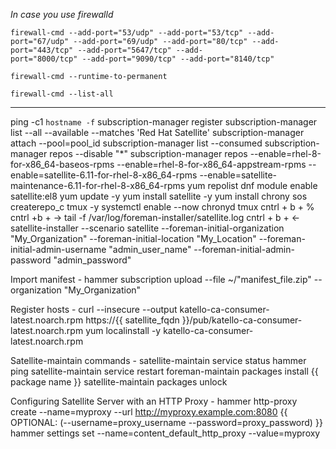 *In case you use firewalld*
```
firewall-cmd --add-port="53/udp" --add-port="53/tcp" --add-port="67/udp" --add-port="69/udp" --add-port="80/tcp" --add-port="443/tcp" --add-port="5647/tcp" --add-
port="8000/tcp" --add-port="9090/tcp" --add-port="8140/tcp"
```
```
firewall-cmd --runtime-to-permanent
```
```
firewall-cmd --list-all
```
---

ping -c1 `hostname -f`
subscription-manager register
subscription-manager list --all --available --matches 'Red Hat Satellite'
subscription-manager attach --pool=pool_id
subscription-manager list --consumed
subscription-manager repos --disable "*"
subscription-manager repos --enable=rhel-8-for-x86_64-baseos-rpms --enable=rhel-8-for-x86_64-appstream-rpms --enable=satellite-6.11-for-rhel-8-x86_64-rpms --enable=satellite-maintenance-6.11-for-rhel-8-x86_64-rpms
yum repolist
dnf module enable satellite:el8
yum update -y
yum install satellite -y 
yum install chrony sos createrepo_c tmux -y
systemctl enable --now chronyd
tmux
cntrl + b + %
cntrl +b + ->
tail -f /var/log/foreman-installer/satellite.log
cntrl + b + <-
satellite-installer --scenario satellite --foreman-initial-organization "My_Organization" --foreman-initial-location "My_Location" --foreman-initial-admin-username "admin_user_name" --foreman-initial-admin-password "admin_password"

Import manifest -
hammer subscription upload --file ~/"manifest_file.zip" --organization "My_Organization"

Register hosts -
curl --insecure --output katello-ca-consumer-latest.noarch.rpm https://{{ satellite_fqdn }}/pub/katello-ca-consumer-latest.noarch.rpm
yum localinstall -y katello-ca-consumer-latest.noarch.rpm

Satellite-maintain commands - 
satellite-maintain service status
hammer ping
satellite-maintain service restart
foreman-maintain packages install {{ package name }}
satellite-maintain packages unlock

Configuring Satellite Server with an HTTP Proxy -
hammer http-proxy create --name=myproxy --url http://myproxy.example.com:8080 {{ OPTIONAL: (--username=proxy_username --password=proxy_password) }}
hammer settings set --name=content_default_http_proxy --value=myproxy

